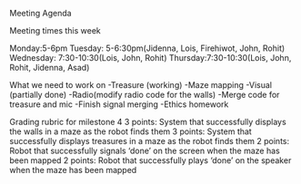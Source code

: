 Meeting Agenda

Meeting times this week

Monday:5-6pm
Tuesday: 5-6:30pm(Jidenna, Lois, Firehiwot, John, Rohit)
Wednesday: 7:30-10:30(Lois, John, Rohit) 
Thursday:7:30-10:30(Lois, John, Rohit, Jidenna, Asad)


What we need to work on 
  -Treasure (working)
  -Maze mapping
  -Visual (partially done)
  -Radio(modify radio code for the walls)
  -Merge code for treasure and mic
  -Finish signal merging
  -Ethics homework
  
  
Grading rubric for milestone 4
3 points: System that successfully displays the walls in a maze as the robot finds them
3 points: System that successfully displays treasures in a maze as the robot finds them
2 points: Robot that successfully signals ‘done’ on the screen when the maze has been mapped
2 points: Robot that successfully plays ‘done’ on the speaker when the maze has been mapped



